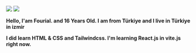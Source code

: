 ![](https://raw.githubusercontent.com/Sawshu/README.md/main/maxwell-cat.gif) ![](https://komarev.com/ghpvc/?username=sawshu&style=for-the-badge) 



**Hello, I'am Fourial. and 16 Years Old. I am from Türkiye and I live in Türkiye in izmir**

**I did learn HTML & CSS and Tailwindcss. I'm learning React.js in vite.js right now.**
